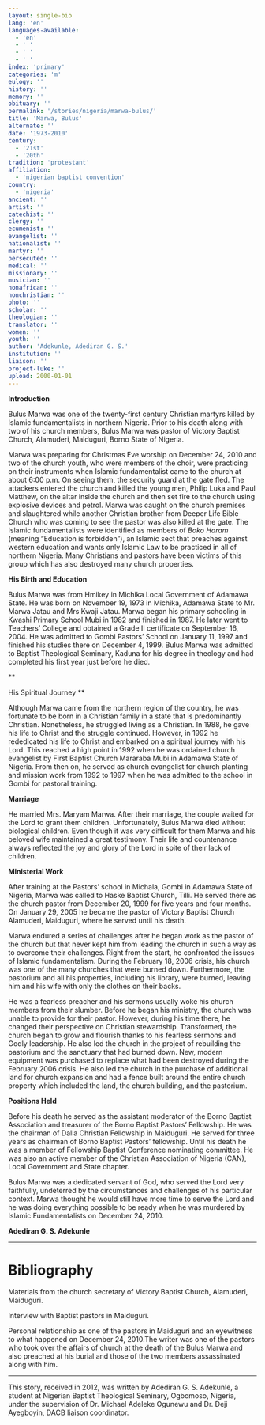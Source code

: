 ```yaml
---
layout: single-bio
lang: 'en'
languages-available:
  - 'en'
  - ' '
  - ' '
  - ' '
index: 'primary'
categories: 'm'
eulogy: ''
history: ''
memory: ''
obituary: ''
permalink: '/stories/nigeria/marwa-bulus/'
title: 'Marwa, Bulus'
alternate: ''
date: '1973-2010'
century:
  - '21st'
  - '20th'
tradition: 'protestant'
affiliation:
  - 'nigerian baptist convention'
country:
  - 'nigeria'
ancient: ''
artist: ''
catechist: ''
clergy: ''
ecumenist: ''
evangelist: ''
nationalist: ''
martyr: ''
persecuted: ''
medical: ''
missionary: ''
musician: ''
nonafrican: ''
nonchristian: ''
photo: ''
scholar: ''
theologian: ''
translator: ''
women: ''
youth: ''
author: 'Adekunle, Adediran G. S.'
institution: ''
liaison: ''
project-luke: ''
upload: 2000-01-01
---
```



**Introduction**

Bulus Marwa was one of the twenty-first century Christian martyrs killed by Islamic fundamentalists in northern Nigeria. Prior to his death along with two of his church members, Bulus Marwa was pastor of Victory Baptist Church, Alamuderi, Maiduguri, Borno State of Nigeria.

Marwa was preparing for Christmas Eve worship on December 24, 2010 and two of the church youth, who were members of the choir, were practicing  on their instruments when Islamic fundamentalist came to the church at about 6:00 p.m. On seeing them, the security guard at the gate fled. The attackers entered the church and killed the young men, Philip Luka and Paul Matthew, on the altar inside the church and then set fire to the church using explosive devices and petrol. Marwa was caught on the church premises and slaughtered while another Christian brother from Deeper Life Bible Church who was coming to see the pastor was also killed at the gate. The Islamic fundamentalists were identified as members of *Boko Haram* (meaning “Education is forbidden”), an Islamic sect that preaches against western education and wants only Islamic Law to be practiced in all of northern Nigeria. Many Christians and pastors have been victims of this group which has also destroyed many church properties.

**His Birth and Education**

Bulus Marwa was from Hmikey in Michika Local Government of Adamawa State. He was born on November 19, 1973 in Michika, Adamawa State to Mr. Marwa Jatau and Mrs Kwaji Jatau. Marwa began his primary schooling in Kwashi Primary School Mubi in 1982 and finished in 1987. He later went to Teachers’ College and obtained a Grade II certificate on September 16, 2004. He was admitted to Gombi Pastors’ School on January 11, 1997 and finished his studies there on December 4, 1999. Bulus Marwa was admitted to Baptist Theological Seminary, Kaduna for his degree in theology and had completed his first year just before he died.

**

His Spiritual Journey
**

Although Marwa came from the northern region of the country, he was fortunate to be born in a Christian family in a state that is predominantly Christian. Nonetheless, he struggled living as a Christian. In 1988, he gave his life to Christ and the struggle continued. However, in 1992 he rededicated his life to Christ and embarked on a spiritual journey with his Lord. This reached a high point in 1992 when he was ordained church evangelist by First Baptist Church Mararaba Mubi in Adamawa State of Nigeria. From then on, he served as church evangelist for church planting and mission work from 1992 to 1997 when he was admitted to the school in Gombi for pastoral training.

**Marriage**

He married Mrs. Maryam Marwa. After their marriage, the couple waited for the Lord to grant them children. Unfortunately, Bulus Marwa died without biological children. Even though it was very difficult for them Marwa and his beloved wife maintained a great testimony. Their life and countenance always reflected the joy and glory of the Lord in spite of their lack of children.

**Ministerial Work**

After  training at the Pastors’ school in Michala, Gombi in Adamawa State of Nigeria, Marwa was called to Haske Baptist Church, Tilli. He served there as the church pastor from December 20, 1999 for five years and four months. On January 29, 2005 he became the pastor of Victory Baptist Church Alamuderi, Maiduguri, where he served until his death.

Marwa endured a series of challenges after he began work as the pastor of the church but that never kept him from leading the church in such a way as to overcome their challenges. Right from the start, he confronted the issues of Islamic fundamentalism. During the February 18, 2006 crisis, his church was one of the many churches that were burned down. Furthermore, the pastorium and all his properties, including his library, were burned, leaving him and his wife with only the clothes on their backs.

He was a fearless preacher and his sermons usually woke his church members from their slumber. Before he began his ministry, the church was unable to provide for their pastor. However, during his time there, he changed their perspective on Christian stewardship. Transformed, the church began to grow and flourish thanks to his fearless sermons and Godly leadership. He also led the church in the project of rebuilding the pastorium and the sanctuary that had burned down. New, modern equipment was purchased to replace what had been destroyed during the February 2006 crisis. He also led the church in the purchase of additional land for church expansion and had a fence built around the entire church property which included the land, the church building, and the pastorium.

**Positions Held**

Before his death he served as the assistant moderator of the Borno Baptist Association and treasurer of the Borno Baptist Pastors’ Fellowship. He was the chairman of Dalla Christian Fellowship in Maiduguri. He served for three years as chairman of Borno Baptist Pastors’ fellowship. Until his death he was a member of Fellowship Baptist Conference nominating committee. He was also an active member of the Christian Association of Nigeria (CAN), Local Government and State chapter.

Bulus Marwa was a dedicated servant of God, who served the Lord very faithfully, undeterred by the circumstances and challenges of his particular context. Marwa thought he would still have more time to serve the Lord and he was doing everything possible to be ready when he was murdered by Islamic Fundamentalists on December 24, 2010.

**Adediran G. S. Adekunle**

---

# Bibliography
Materials from the church secretary of Victory Baptist Church, Alamuderi, Maiduguri.

Interview with Baptist pastors in Maiduguri.

Personal relationship as one of the pastors in Maiduguri and an eyewitness to what happened on December 24, 2010.The writer was one of the pastors who took over the affairs of church at the death of the Bulus Marwa and also preached at his burial and those of the two members assassinated along with him.

---

This story, received in 2012, was written by Adediran G. S. Adekunle, a student at Nigerian Baptist Theological Seminary, Ogbomoso, Nigeria, under the supervision of Dr. Michael Adeleke Ogunewu and Dr. Deji Ayegboyin, DACB liaison coordinator.